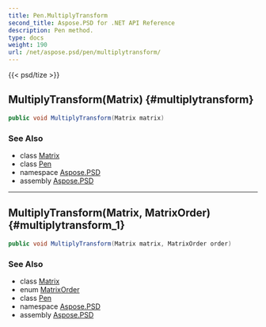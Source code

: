 ```yaml
---
title: Pen.MultiplyTransform
second_title: Aspose.PSD for .NET API Reference
description: Pen method. 
type: docs
weight: 190
url: /net/aspose.psd/pen/multiplytransform/
---
```

{{< psd/tize >}}
## MultiplyTransform(Matrix) {#multiplytransform}

```csharp
public void MultiplyTransform(Matrix matrix)
```

### See Also

* class [Matrix](../../matrix/)
* class [Pen](../)
* namespace [Aspose.PSD](../../pen/)
* assembly [Aspose.PSD](../../../)

---

## MultiplyTransform(Matrix, MatrixOrder) {#multiplytransform_1}

```csharp
public void MultiplyTransform(Matrix matrix, MatrixOrder order)
```

### See Also

* class [Matrix](../../matrix/)
* enum [MatrixOrder](../../matrixorder/)
* class [Pen](../)
* namespace [Aspose.PSD](../../pen/)
* assembly [Aspose.PSD](../../../)


